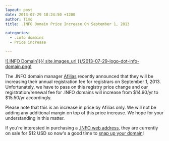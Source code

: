 ```yaml
---
layout: post
date: 2013-07-29 18:24:50 +1200
author: Timo
title: .INFO Domain Price Increase On September 1, 2013

categories:
  - .info domains
  - Price increase

---
```


[![.INFO Domain]({{ site.images_url }}/2013-07-29-logo-dot-info-domain.png)](https://iwantmyname.com/domains/info-domain-name-registration-for-information)

The .INFO domain manager [Afilias](http://afilias.info) recently announced that they will be increasing their annual registration fee for registrars on September 1, 2013. Unfortunately, we have to pass on this registry price change and our registration/renewal fee for .INFO domains will increase from $14.90/yr to $15.50/yr accordingly.

Please note that this is an increase in price by Afilias only. We will not be adding any additional margin on top of this price increase. We hope for your understanding in this matter.

If you're interested in purchasing a [.INFO web address](https://iwantmyname.com/domains/info-domain-name-registration-for-information), they are currently on sale for $12 USD so now's a good time to [snap up your domain](https://iwantmyname.com)!

